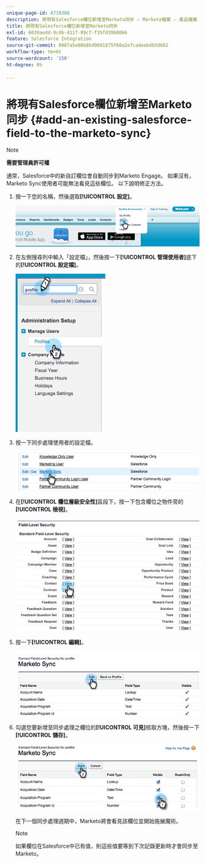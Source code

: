 ```yaml
---
unique-page-id: 4719308
description: 將現有Salesforce欄位新增至Marketo同步 — Marketo檔案 — 產品檔案
title: 將現有Salesforce欄位新增至Marketo同步
exl-id: 6030aedd-9c4b-411f-89c7-f35fd39b0066
feature: Salesforce Integration
source-git-commit: 0087a5e88b8bd9601875f68a2e7cadeebdb5d682
workflow-type: tm+mt
source-wordcount: '158'
ht-degree: 0%

---
```


# 將現有Salesforce欄位新增至Marketo同步 {#add-an-existing-salesforce-field-to-the-marketo-sync}

>[!NOTE]
>
>**需要管理員許可權**

通常，Salesforce中的新自訂欄位會自動同步到Marketo Engage。 如果沒有，Marketo Sync使用者可能無法看見這些欄位。 以下說明修正方法。

1. 按一下您的名稱，然後選取&#x200B;**[!UICONTROL 設定]**。

   ![](assets/add-an-existing-salesforce-field-to-the-marketo-sync-1.png)

1. 在左側搜尋列中輸入「設定檔」，然後按一下&#x200B;**[!UICONTROL 管理使用者]**&#x200B;底下的&#x200B;**[!UICONTROL 設定檔]**。

   ![](assets/add-an-existing-salesforce-field-to-the-marketo-sync-2.png)

1. 按一下同步處理使用者的設定檔。

   ![](assets/add-an-existing-salesforce-field-to-the-marketo-sync-3.png)

1. 在&#x200B;**[!UICONTROL 欄位層級安全性]**&#x200B;區段下，按一下包含欄位之物件旁的&#x200B;**[!UICONTROL 檢視]**。

   ![](assets/add-an-existing-salesforce-field-to-the-marketo-sync-4.png)

1. 按一下&#x200B;**[!UICONTROL 編輯]**。

   ![](assets/add-an-existing-salesforce-field-to-the-marketo-sync-5.png)

1. 勾選您要新增至同步處理之欄位的&#x200B;**[!UICONTROL 可見]**&#x200B;核取方塊，然後按一下&#x200B;**[!UICONTROL 儲存]**。

   ![](assets/add-an-existing-salesforce-field-to-the-marketo-sync-6.png)

   在下一個同步處理週期中，Marketo將會看見該欄位並開始施展魔術。

   >[!NOTE]
   >
   > 如果欄位在Salesforce中已有值，則這些值要等到下次記錄更新時才會同步至Marketo。
